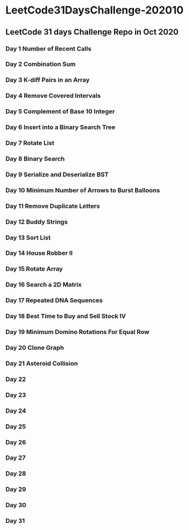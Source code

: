 # LeetCode31DaysChallenge-202010
## LeetCode 31 days Challenge Repo in Oct 2020
### Day 1 Number of Recent Calls
### Day 2 Combination Sum
### Day 3 K-diff Pairs in an Array
### Day 4 Remove Covered Intervals
### Day 5 Complement of Base 10 Integer
### Day 6 Insert into a Binary Search Tree
### Day 7 Rotate List
### Day 8 Binary Search
### Day 9 Serialize and Deserialize BST
### Day 10 Minimum Number of Arrows to Burst Balloons
### Day 11 Remove Duplicate Letters
### Day 12 Buddy Strings
### Day 13 Sort List
### Day 14 House Robber II
### Day 15 Rotate Array
### Day 16 Search a 2D Matrix
### Day 17 Repeated DNA Sequences
### Day 18 Best Time to Buy and Sell Stock IV
### Day 19 Minimum Domino Rotations For Equal Row
### Day 20 Clone Graph
### Day 21 Asteroid Collision
### Day 22
### Day 23
### Day 24
### Day 25
### Day 26
### Day 27
### Day 28
### Day 29
### Day 30
### Day 31